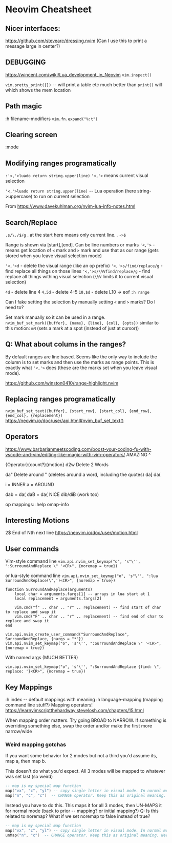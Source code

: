 # Neovim Cheatsheet

## Nicer interfaces:

https://github.com/stevearc/dressing.nvim (Can I use this to print a message large in center?)

## DEBUGGING

https://wincent.com/wiki/Lua_development_in_Neovim
`vim.inspect()`

`vim.pretty_print({})` -- will print a table etc much better than `print()` will which shows the mem location


## Path magic
:h filename-modifiers
`vim.fn.expand("%:t")`

## Clearing screen

:mode

## Modifying ranges programatically

`:'<,'>luado return string.upper(line)`
`'<,'>` means current visual selection

`'<,'>luado return string.upper(line)` -- Lua operation (here string->uppercase) to run on current selection

From https://www.davekuhlman.org/nvim-lua-info-notes.html

## Search/Replace

`.s/\./$/g` . at the start here means only current line. `.->$`

Range is shown via [start],[end]. Can be line numbers or marks
`'<,'>` - means get location of `<` mark and `>` mark and use that as our range (gets stored when you leave visual selection mode)

`'<,'>d` - delete the visual range (like an op prefix)
`'<,'>s/find/replace/g` - find replace all things on those lines
`'<,'>s/\%Vfind/replace/g` - find replace all things withing visual selection (`\%V` limits it to current visual selection)

`4d` - delete line 4
`4,5d` - delete 4-5
`10,$d` - delete L10 -> eof
`:h range`

Can I fake setting the selection by manually setting `<` and `>` marks?
Do I need to?

Set mark manually so it can be used in a range.
`nvim_buf_set_mark({buffer}, {name}, {line}, {col}, {opts})`
similar to this motion: `mN` (sets a mark at a spot (instead of just at cursor))

## Q: What about colums in the ranges?

By default ranges are line based. Seems like the only way to include the column is to set marks and then use the marks as range points.
This is exactly what `'<,'>` does (these are the marks set when you leave visual mode).

https://github.com/winston0410/range-highlight.nvim

## Replacing ranges programatically

`nvim_buf_set_text({buffer}, {start_row}, {start_col}, {end_row}, {end_col}, {replacement})`
https://neovim.io/doc/user/api.html#nvim_buf_set_text()

## Operators

https://www.barbarianmeetscoding.com/boost-your-coding-fu-with-vscode-and-vim/editing-like-magic-with-vim-operators/
AMAZING ^

{Operator}{count?}{motion}
d2w
Delete 2 Words

da"
Delete around " (deletes around a word, including the quotes)
da[
da(

i = INNER
a = AROUND

dab = da(
daB = da{ NICE
dib/diB (work too)

op mappings:
:help omap-info

## Interesting Motions

2$ End of Nth next line
https://neovim.io/doc/user/motion.html

## User commands

Vim-style command line
`vim.api.nvim_set_keymap("o", 's"\'', ":SurroundAndReplace \" '<CR>", {noremap = true})`

or lua-style command line
`vim.api.nvim_set_keymap("o", 's"\'', ":lua SurroundAndReplace(\",')<CR>", {noremap = true})`

```
function SurroundAndReplace(arguments)
	local char = arguments.fargs[1] -- arrays in lua start at 1
	local replacement = arguments.fargs[2]

	vim.cmd("f" .. char .. "r" .. replacement) -- find start of char to replace and swap it
	vim.cmd("F" .. char .. "r" .. replacement) -- find end of char to replace and swap it
end

vim.api.nvim_create_user_command("SurroundAndReplace", SurroundAndReplace, {nargs = "*"})
vim.api.nvim_set_keymap("o", 's"\'', ":SurroundAndReplace \" '<CR>", {noremap = true})
```

With named args (MUCH BETTER)

`vim.api.nvim_set_keymap("o", 's"\'', ":SurroundAndReplace {find: \", replace: '}<CR>", {noremap = true})`

## Key Mappings

:h index -- default mappings with meaning
:h language-mapping (mapping command line stuff?)
Mapping operators! https://learnvimscriptthehardway.stevelosh.com/chapters/15.html

When mapping order matters. Try going BROAD to NARROW. If something is overriding something else, swap the order and/or make the first more narrow/wide

### Weird mapping gotchas

If you want some behavior for 2 modes but not a third you'd assume its, map a, then map b.

This doesn't do what you'd expect. All 3 modes will be mapped to whatever was set last (so weird)

```lua
-- map is my special map function
map("vx", "c", "yl") -- copy single letter in visual mode. In normal mode we want it to stay the CHANGE op
map("n", "c", "c")  -- CHANGE operator. Keep this as original meaning.
```

Instead you have to do this. This maps it for all 3 modes, then UN-MAPS it for normal mode (back to prior -- mapping? or initial mapping?)
Q: Is this related to noremap? What if we set noremap to false instead of true?

```lua
-- map is my special map function
map("vx", "c", "yl") -- copy single letter in visual mode. In normal mode we want it to stay the CHANGE op
unMap("n", "c")  -- CHANGE operator. Keep this as original meaning. Needs to be before other C mappings
```

